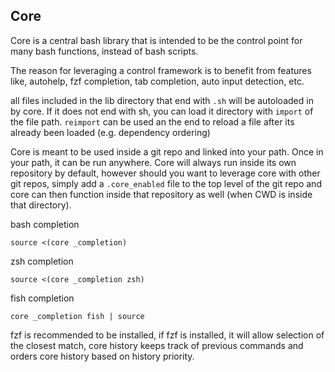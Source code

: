 ## Core

Core is a central bash library that is intended to be the control point for many bash functions, instead of bash scripts.  

The reason for leveraging a control framework is to benefit from features like, autohelp, fzf completion, tab completion, auto input detection, etc.

all files included in the lib directory that end with `.sh` will be autoloaded in by core.   If it does not end with sh, you can load it directory with `import` of the file path. `reimport` can be used an the end to reload a file after its already been loaded (e.g. dependency ordering)


Core is meant to be used inside a git repo and linked into your path.   Once in your path, it can be run anywhere.   Core will always run inside its own repository by default,  however should you want to leverage core with other git repos, simply add a `.core_enabled` file to the top level of the git repo and core can then function inside that repository as well (when CWD is inside that directory).


bash completion 
```
source <(core _completion)
```

zsh completion 
```
source <(core _completion zsh)
```

fish completion
```
core _completion fish | source
```

fzf is recommended to be installed,   if fzf is installed, it will allow selection of the closest match,  core history keeps track of previous commands and orders core history based on history priority. 